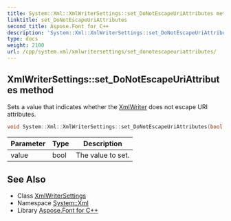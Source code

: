 ```yaml
---
title: System::Xml::XmlWriterSettings::set_DoNotEscapeUriAttributes method
linktitle: set_DoNotEscapeUriAttributes
second_title: Aspose.Font for C++
description: 'System::Xml::XmlWriterSettings::set_DoNotEscapeUriAttributes method. Sets a value that indicates whether the XmlWriter does not escape URI attributes in C++.'
type: docs
weight: 2100
url: /cpp/system.xml/xmlwritersettings/set_donotescapeuriattributes/
---
```

## XmlWriterSettings::set_DoNotEscapeUriAttributes method


Sets a value that indicates whether the [XmlWriter](../../xmlwriter/) does not escape URI attributes.

```cpp
void System::Xml::XmlWriterSettings::set_DoNotEscapeUriAttributes(bool value)
```


| Parameter | Type | Description |
| --- | --- | --- |
| value | bool | The value to set. |

## See Also

* Class [XmlWriterSettings](../)
* Namespace [System::Xml](../../)
* Library [Aspose.Font for C++](../../../)

